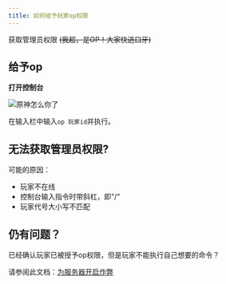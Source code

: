 ```yaml
---
title: 如何给予玩家op权限
---
```


获取管理员权限 ~~(我超，是OP！大家快逃口牙)~~

## 给予op

**打开控制台**

![原神怎么你了](/img/pages/Terminal.png)

在输入栏中输入`op 玩家id`并执行。

## 无法获取管理员权限?

可能的原因：

* 玩家不在线
* 控制台输入指令时带斜杠，即"/"
* 玩家代号大小写不匹配

## 仍有问题？

已经确认玩家已被授予op权限，但是玩家不能执行自己想要的命令？

请参阅此文档：[为服务器开启作弊](2-allow_cheat.md)
